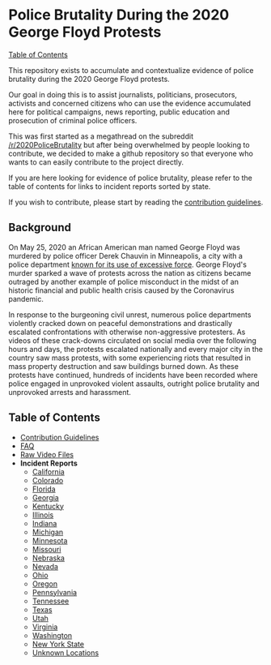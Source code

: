 # Police Brutality During the 2020 George Floyd Protests

[Table of Contents](#Table-of-Contents)

This repository exists to accumulate and contextualize evidence of police brutality during the 2020 George Floyd protests.

Our goal in doing this is to assist journalists, politicians, prosecutors, activists and concerned citizens who can use the evidence accumulated here for political campaigns, news reporting, public education and prosecution of criminal police officers.

This was first started as a megathread on the subreddit [/r/2020PoliceBrutality](https://www.reddit.com/r/2020PoliceBrutality) but after being overwhelmed by people looking to contribute, we decided to make a github repository so that everyone who wants to can easily contribute to the project directly.

If you are here looking for evidence of police brutality, please refer to the table of contents for links to incident reports sorted by state.

If you wish to contribute, please start by reading the [contribution guidelines](./CONTRIBUTING.md).

## Background

On May 25, 2020 an African American man named George Floyd was murdered by police officer Derek Chauvin in Minneapolis, a city with a police department [known for its use of excessive force](https://www.nytimes.com/2020/05/27/us/minneapolis-police.html). George Floyd's murder sparked a wave of protests across the nation as citizens became outraged by another example of police misconduct in the midst of an historic financial and public health crisis caused by the Coronavirus pandemic.

In response to the burgeoning civil unrest, numerous police departments violently cracked down on peaceful demonstrations and drastically escalated confrontations with otherwise non-aggressive protesters. As videos of these crack-downs circulated on social media over the following hours and days, the protests escalated nationally and every major city in the country saw mass protests, with some experiencing riots that resulted in mass property destruction and saw buildings burned down.
As these protests have continued, hundreds of incidents have been recorded where police engaged in unprovoked violent assaults, outright police brutality and unprovoked arrests and harassment.

## Table of Contents

* [Contribution Guidelines](./CONTRIBUTING.md)
* [FAQ](./CONTRIBUTING.md#Frequently-Asked-Questions)
* [Raw Video Files](https://github.com/pb-files/pb-videos)
* **Incident Reports**
  * [California](./California.md)
  * [Colorado](./Colorado.md)
  * [Florida](./Florida.md)
  * [Georgia](./Georgia.md)
  * [Kentucky](./Kentucky.md)
  * [Illinois](./Illinois.md)
  * [Indiana](./Indiana.md)
  * [Michigan](./Michigan.md)
  * [Minnesota](./Minnesota.md)
  * [Missouri](./Missouri.md)
  * [Nebraska ](./Nebraska.md)
  * [Nevada](./Nevada.md)
  * [Ohio](./Ohio.md)
  * [Oregon](./Oregon.md)
  * [Pennsylvania](./Pennsylvania.md)
  * [Tennessee](./Tennessee.md)
  * [Texas](./Texas.md)
  * [Utah](./Utah.md)
  * [Virginia ](./Virginia.md)
  * [Washington ](./Washington.md)
  * [New York State](./New-York-State.md)
  * [Unknown Locations](./Unknown-Locations.md)

